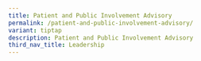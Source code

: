 ```yaml
---
title: Patient and Public Involvement Advisory
permalink: /patient-and-public-involvement-advisory/
variant: tiptap
description: Patient and Public Involvement Advisory
third_nav_title: Leadership
---
```

